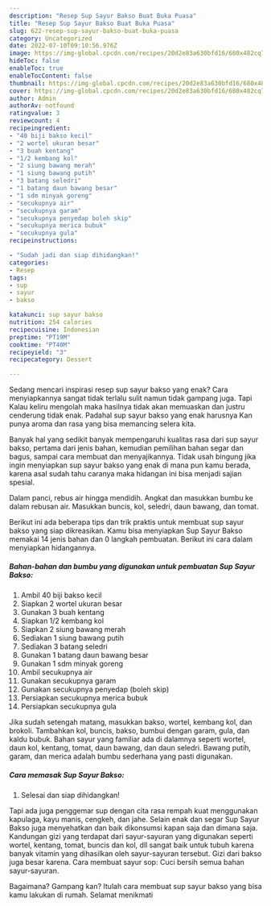 ```yaml
---
description: "Resep Sup Sayur Bakso Buat Buka Puasa"
title: "Resep Sup Sayur Bakso Buat Buka Puasa"
slug: 622-resep-sup-sayur-bakso-buat-buka-puasa
category: Uncategorized
date: 2022-07-10T09:10:56.976Z
image: https://img-global.cpcdn.com/recipes/20d2e83a630bfd16/680x482cq70/sup-sayur-bakso-foto-resep-utama.jpg
hideToc: false
enableToc: true
enableTocContent: false
thumbnail: https://img-global.cpcdn.com/recipes/20d2e83a630bfd16/680x482cq70/sup-sayur-bakso-foto-resep-utama.jpg
cover: https://img-global.cpcdn.com/recipes/20d2e83a630bfd16/680x482cq70/sup-sayur-bakso-foto-resep-utama.jpg
author: Admin
authorAv: notfound
ratingvalue: 3
reviewcount: 4
recipeingredient:
- "40 biji bakso kecil"
- "2 wortel ukuran besar"
- "3 buah kentang"
- "1/2 kembang kol"
- "2 siung bawang merah"
- "1 siung bawang putih"
- "3 batang seledri"
- "1 batang daun bawang besar"
- "1 sdm minyak goreng"
- "secukupnya air"
- "secukupnya garam"
- "secukupnya penyedap boleh skip"
- "secukupnya merica bubuk"
- "secukupnya gula"
recipeinstructions:

- "Sudah jadi dan siap dihidangkan!"
categories:
- Resep
tags:
- sup
- sayur
- bakso

katakunci: sup sayur bakso 
nutrition: 254 calories
recipecuisine: Indonesian
preptime: "PT19M"
cooktime: "PT40M"
recipeyield: "3"
recipecategory: Dessert

---
```



Sedang mencari inspirasi resep sup sayur bakso yang enak? Cara menyiapkannya sangat tidak terlalu sulit namun tidak gampang juga. Tapi Kalau keliru mengolah maka hasilnya tidak akan memuaskan dan justru cenderung tidak enak. Padahal sup sayur bakso yang enak harusnya Kan punya aroma dan rasa yang bisa memancing selera kita.


Banyak hal yang sedikit banyak mempengaruhi kualitas rasa dari sup sayur bakso, pertama dari jenis bahan, kemudian pemilihan bahan segar dan bagus, sampai cara membuat dan menyajikannya. Tidak usah bingung jika ingin menyiapkan sup sayur bakso yang enak di mana pun kamu berada, karena asal sudah tahu caranya maka hidangan ini bisa menjadi sajian spesial.

Dalam panci, rebus air hingga mendidih. Angkat dan masukkan bumbu ke dalam rebusan air. Masukkan buncis, kol, seledri, daun bawang, dan tomat.


Berikut ini ada beberapa tips dan trik praktis untuk membuat sup sayur bakso yang siap dikreasikan. Kamu bisa menyiapkan Sup Sayur Bakso memakai 14 jenis bahan dan 0 langkah pembuatan. Berikut ini cara dalam menyiapkan hidangannya.

<!--inarticleads1-->

##### Bahan-bahan dan bumbu yang digunakan untuk pembuatan Sup Sayur Bakso:

1. Ambil 40 biji bakso kecil
1. Siapkan 2 wortel ukuran besar
1. Gunakan 3 buah kentang
1. Siapkan 1/2 kembang kol
1. Siapkan 2 siung bawang merah
1. Sediakan 1 siung bawang putih
1. Sediakan 3 batang seledri
1. Gunakan 1 batang daun bawang besar
1. Gunakan 1 sdm minyak goreng
1. Ambil secukupnya air
1. Gunakan secukupnya garam
1. Gunakan secukupnya penyedap (boleh skip)
1. Persiapkan secukupnya merica bubuk
1. Persiapkan secukupnya gula


Jika sudah setengah matang, masukkan bakso, wortel, kembang kol, dan brokoli. Tambahkan kol, buncis, bakso, bumbui dengan garam, gula, dan kaldu bubuk. Bahan sayur yang familiar ada di dalamnya seperti wortel, daun kol, kentang, tomat, daun bawang, dan daun seledri. Bawang putih, garam, dan merica adalah bumbu sederhana yang pasti digunakan. 

<!--inarticleads2-->

##### Cara memasak Sup Sayur Bakso:


1. Selesai dan siap dihidangkan!

Tapi ada juga penggemar sup dengan cita rasa rempah kuat menggunakan kapulaga, kayu manis, cengkeh, dan jahe. Selain enak dan segar Sup Sayur Bakso juga menyehatkan dan baik dikonsumsi kapan saja dan dimana saja. Kandungan gizi yang terdapat dari sayur-sayuran yang digunakan seperti wortel, kentang, tomat, buncis dan kol, dll sangat baik untuk tubuh karena banyak vitamin yang dihasilkan oleh sayur-sayuran tersebut. Gizi dari bakso juga besar karena. Cara membuat sayur sop: Cuci bersih semua bahan sayur-sayuran. 

Bagaimana? Gampang kan? Itulah cara membuat sup sayur bakso yang bisa kamu lakukan di rumah. Selamat menikmati
